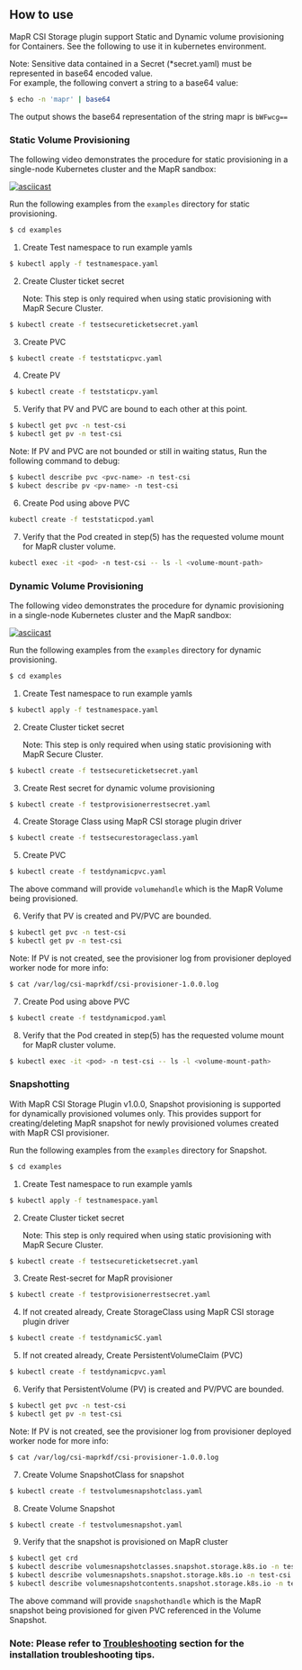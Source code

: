 ## How to use

MapR CSI Storage plugin support Static and Dynamic volume provisioning for Containers. See the following to use it in 
kubernetes environment.

Note: Sensitive data contained in a Secret (*secret.yaml) must be represented in base64 encoded value.  
For example, the following convert a string to a base64 value:  
```bash
$ echo -n 'mapr' | base64
```  
The output shows the base64 representation of the string mapr is `bWFwcg==`

      
### Static Volume Provisioning

The following video demonstrates the procedure for static provisioning in a single-node Kubernetes cluster and the MapR sandbox:

[![asciicast](https://asciinema.org/a/rPc7SQswjJPB5DuPJnQ8K4Zi8.svg)](https://asciinema.org/a/rPc7SQswjJPB5DuPJnQ8K4Zi8)

Run the following examples from the `examples` directory for static provisioning.

```bash
$ cd examples
```

1) Create Test namespace to run example yamls

```bash
$ kubectl apply -f testnamespace.yaml
```

2) Create Cluster ticket secret

   Note: This step is only required when using static provisioning with MapR Secure Cluster.

```bash
$ kubectl create -f testsecureticketsecret.yaml
```

3) Create PVC

```bash
$ kubectl create -f teststaticpvc.yaml
```

4) Create PV

```bash
$ kubectl create -f teststaticpv.yaml
```

5) Verify that PV and PVC are bound to each other at this point.

```bash
$ kubectl get pvc -n test-csi
$ kubectl get pv -n test-csi
```

Note: If PV and PVC are not bounded or still in waiting status, Run the following command to debug:

```bash
$ kubectl describe pvc <pvc-name> -n test-csi
$ kubect describe pv <pv-name> -n test-csi 
```
6) Create Pod using above PVC

```bash
kubectl create -f teststaticpod.yaml
```

7) Verify that the Pod created in step(5) has the requested volume mount for MapR cluster volume.

```bash
kubectl exec -it <pod> -n test-csi -- ls -l <volume-mount-path>
```

### Dynamic Volume Provisioning

The following video demonstrates the procedure for dynamic provisioning in a single-node Kubernetes cluster and the MapR sandbox:

[![asciicast](https://asciinema.org/a/225777.svg)](https://asciinema.org/a/225777)

Run the following examples from the `examples` directory for dynamic provisioning.

```bash
$ cd examples
```

1) Create Test namespace to run example yamls

```bash
$ kubectl apply -f testnamespace.yaml
```

2) Create Cluster ticket secret
   
   Note: This step is only required when using static provisioning with MapR Secure Cluster.

```bash
$ kubectl create -f testsecureticketsecret.yaml
```

3) Create Rest secret for dynamic volume provisioning

```bash
$ kubectl create -f testprovisionerrestsecret.yaml
```

4) Create Storage Class using MapR CSI storage plugin driver

```bash
$ kubectl create -f testsecurestorageclass.yaml
```

5) Create PVC

```bash
$ kubectl create -f testdynamicpvc.yaml
```

The above command will provide `volumehandle` which is the MapR Volume being provisioned.

6) Verify that PV is created and PV/PVC are bounded.

```bash
$ kubectl get pvc -n test-csi
$ kubectl get pv -n test-csi
```

Note: If PV is not created, see the provisioner log from provisioner deployed worker node for more info:

```bash
$ cat /var/log/csi-maprkdf/csi-provisioner-1.0.0.log
```

7) Create Pod using above PVC

```bash
$ kubectl create -f testdynamicpod.yaml
```

8) Verify that the Pod created in step(5) has the requested volume mount for MapR cluster volume.

```bash
$ kubectl exec -it <pod> -n test-csi -- ls -l <volume-mount-path>
```

### Snapshotting

With MapR CSI Storage Plugin v1.0.0, Snapshot provisioning is supported for dynamically provisioned volumes only. This provides
 support for creating/deleting MapR snapshot for newly provisioned volumes created with MapR CSI provisioner.
 
Run the following examples from the `examples` directory for Snapshot.

```bash
$ cd examples
```

1) Create Test namespace to run example yamls

```bash
$ kubectl apply -f testnamespace.yaml
```

2) Create Cluster ticket secret
      
   Note: This step is only required when using static provisioning with MapR Secure Cluster.

```bash
$ kubectl create -f testsecureticketsecret.yaml
```

3) Create Rest-secret for MapR provisioner

```bash
$ kubectl create -f testprovisionerrestsecret.yaml
```

4) If not created already, Create StorageClass using MapR CSI storage plugin driver

```bash
$ kubectl create -f testdynamicSC.yaml
```

5) If not created already, Create PersistentVolumeClaim (PVC)

```bash
$ kubectl create -f testdynamicpvc.yaml
```

6) Verify that PersistentVolume (PV) is created and PV/PVC are bounded.

```bash
$ kubectl get pvc -n test-csi
$ kubectl get pv -n test-csi
```

Note: If PV is not created, see the provisioner log from provisioner deployed worker node for more info:

```bash
$ cat /var/log/csi-maprkdf/csi-provisioner-1.0.0.log
```

7) Create Volume SnapshotClass for snapshot

```bash
$ kubectl create -f testvolumesnapshotclass.yaml
```

8) Create Volume Snapshot

```bash
$ kubectl create -f testvolumesnapshot.yaml
```

9) Verify that the snapshot is provisioned on MapR cluster

```bash
$ kubectl get crd
$ kubectl describe volumesnapshotclasses.snapshot.storage.k8s.io -n test-csi
$ kubectl describe volumesnapshots.snapshot.storage.k8s.io -n test-csi
$ kubectl describe volumesnapshotcontents.snapshot.storage.k8s.io -n test-csi
```

The above command will provide `snapshothandle` which is the MapR snapshot being provisioned for given PVC 
 referenced in the Volume Snapshot.
 
### Note: Please refer to [Troubleshooting](troubleshooting.md) section for the installation troubleshooting tips.
